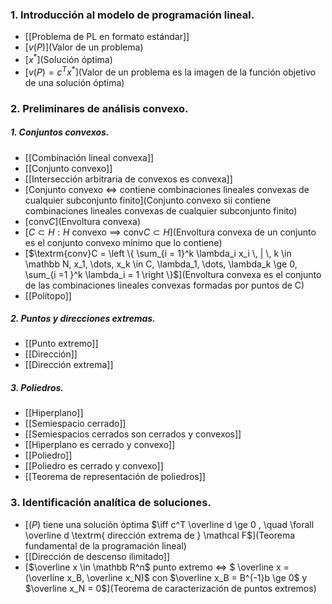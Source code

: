 ### 1. Introducción al modelo de programación lineal.
- [[Problema de PL en formato estándar]]
- [$v(P)$](Valor de un problema)
- [$x^* {}$](Solución óptima)
- [$v(P) = c^Tx^ * {}$](Valor de un problema es la imagen de la función objetivo de una solución óptima)

### 2. Preliminares de análisis convexo.
##### 1. Conjuntos convexos.
- [[Combinación lineal convexa]]
- [[Conjunto convexo]]
- [[Intersección arbitraria de convexos es convexa]]
- [Conjunto convexo $\iff$ contiene combinaciones lineales convexas de cualquier subconjunto finito](Conjunto convexo sii contiene combinaciones lineales convexas de cualquier subconjunto finito)
- [$\textrm{conv} C$](Envoltura convexa)
- [$C \subset H : H$ convexo $\implies$ $\textrm{conv}C \subset H$](Envoltura convexa de un conjunto es el conjunto convexo mínimo que lo contiene)
- [$\textrm{conv}C = \left \{ \sum_{i = 1}^k \lambda_i x_i \, | \, k \in \mathbb N, x_1, \dots, x_k \in C, \lambda_1, \dots, \lambda_k \ge 0, \sum_{i =1 }^k \lambda_i = 1 \right \}$](Envoltura convexa es el conjunto de las combinaciones lineales convexas formadas por puntos de C)
- [[Polítopo]]
##### 2. Puntos y direcciones extremas.
- [[Punto extremo]]
- [[Dirección]]
- [[Dirección extrema]]
##### 3. Poliedros.
- [[Hiperplano]]
- [[Semiespacio cerrado]]
- [[Semiespacios cerrados son cerrados y convexos]]
- [[Hiperplano es cerrado y convexo]]
- [[Poliedro]]
- [[Poliedro es cerrado y convexo]]
- [[Teorema de representación de poliedros]]

### 3. Identificación analítica de soluciones.
- [$(P)$ tiene una solución óptima $\iff c^T \overline d \ge 0 , \quad \forall \overline d \textrm{ dirección extrema de } \mathcal F$](Teorema fundamental de la programación lineal)
- [[Dirección de descenso ilimitado]]
- [$\overline x \in \mathbb R^n$ punto extremo $\iff$ $ \overline x =(\overline x_B, \overline x_N)$ con $\overline x_B = B^{-1}b \ge 0$ y $\overline x_N = 0$](Teorema de caracterización de puntos extremos)